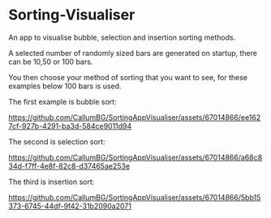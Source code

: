 # Sorting-Visualiser
An app to visualise bubble, selection and insertion sorting methods.

A selected number of randomly sized bars are generated on startup, there can be 10,50 or 100 bars.

You then choose your method of sorting that you want to see, for these examples below 100 bars is used.

The first example is bubble sort:

https://github.com/CallumBG/SortingAppVisualiser/assets/67014866/ee1627cf-927b-4291-ba3d-584ce9011d94

The second is selection sort:

https://github.com/CallumBG/SortingAppVisualiser/assets/67014866/a68c834d-f7ff-4e8f-82c8-d37465ae253e

The third is insertion sort:

https://github.com/CallumBG/SortingAppVisualiser/assets/67014866/5bb15373-6745-44df-9f42-31b2090a2071

